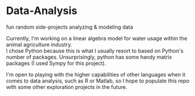 # Data-Analysis
fun random side-projects analyzing &amp; modeling data 

Currently, I'm working on a linear algebra model for water usage within the animal agriculture industry.  
I chose Python because this is what I usually resort to based on Python's number of packages.  Unsurprisingly, python has some handy matrix packages (I used Sympy for this project).

I'm open to playing with the higher capabilities of other languages when it comes to data analysis, such as R or Matlab, so I hope to populate this repo with some other exploration projects in the future.
